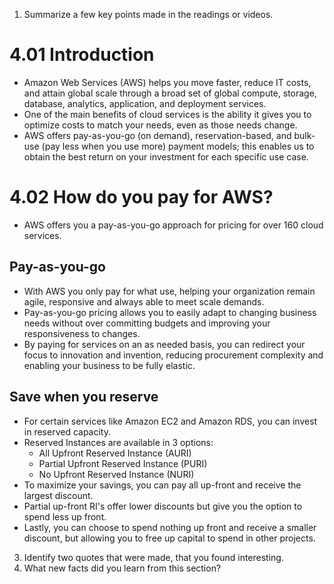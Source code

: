 1. Summarize a few key points made in the readings or videos.

# 4.01 Introduction
* Amazon Web Services (AWS) helps you move faster, reduce IT costs, and attain global scale through a broad set of global compute, storage, database, analytics, application, and deployment services.
* One of the main benefits of cloud services is the ability it gives you to optimize costs to match your needs, even as those needs change.
* AWS offers pay-as-you-go (on demand), reservation-based, and bulk-use (pay less when you use more) payment models; this enables us to obtain the best return on your investment for each specific use case.

# 4.02 How do you pay for AWS?
* AWS offers you a pay-as-you-go approach for pricing for over 160 cloud services.

## Pay-as-you-go
* With AWS you only pay for what use, helping your organization remain agile, responsive and always able to meet scale demands.
* Pay-as-you-go pricing allows you to easily adapt to changing business needs without over committing budgets and improving your responsiveness to changes.
* By paying for services on an as needed basis, you can redirect your focus to innovation and invention, reducing procurement complexity and enabling your business to be fully elastic.

## Save when you reserve
* For certain services like Amazon EC2 and Amazon RDS, you can invest in reserved capacity.
* Reserved Instances are available in 3 options:
  * All Upfront Reserved Instance (AURI)
  * Partial Upfront Reserved Instance (PURI)
  * No Upfront Reserved Instance (NURI)
* To maximize your savings, you can pay all up-front and receive the largest discount.
* Partial up-front RI's offer lower discounts but give you the option to spend less up front.
* Lastly, you can choose to spend nothing up front and receive a smaller discount, but allowing you to free up capital to spend in other projects.

3. Identify two quotes that were made, that you found interesting.
4. What new facts did you learn from this section?
